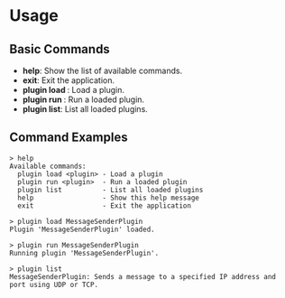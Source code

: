# Usage

## Basic Commands

- **help**: Show the list of available commands.
- **exit**: Exit the application.
- **plugin load <plugin>**: Load a plugin.
- **plugin run <plugin>**: Run a loaded plugin.
- **plugin list**: List all loaded plugins.

## Command Examples

```plaintext
> help
Available commands:
  plugin load <plugin> - Load a plugin
  plugin run <plugin>  - Run a loaded plugin
  plugin list          - List all loaded plugins
  help                 - Show this help message
  exit                 - Exit the application

> plugin load MessageSenderPlugin
Plugin 'MessageSenderPlugin' loaded.

> plugin run MessageSenderPlugin
Running plugin 'MessageSenderPlugin'.

> plugin list
MessageSenderPlugin: Sends a message to a specified IP address and port using UDP or TCP.
